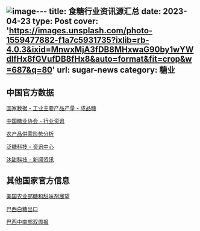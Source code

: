![image](https://github.com/aiokr/Tripper-Next/assets/25877104/3314497d-3f0d-4c70-bc1f-fc0eba1cf803)---
title: 食糖行业资讯源汇总
date: 2023-04-23
type: Post
cover: 'https://images.unsplash.com/photo-1559477882-f1a7c5931735?ixlib=rb-4.0.3&ixid=MnwxMjA3fDB8MHxwaG90by1wYWdlfHx8fGVufDB8fHx8&auto=format&fit=crop&w=687&q=80'
url: sugar-news
category: 糖业
---
## 中国官方数据

[国家数据 - 工业主要产品产量 - 成品糖](https://data.stats.gov.cn/easyquery.htm?cn=A01&zb=A020906&sj=202303)

[中国糖业协会 - 行业资讯](http://www.chinasugar.org.cn/l,4,0.html)

[农产品供需形势分析](http://www.agri.cn/sj/gxxs/)

[泛糖科技 - 资讯中心](https://www.hisugar.com/home/newList)

[沐甜科技 - 新闻资讯](http://msweet.com.cn/mtkj/xwzx62/index.html)


## 其他国家官方信息
[美国农业部糖和甜味剂展望](https://www.ers.usda.gov/publications/#!topicid=&subtopicid=&series=SSSM&authorid=&page=1&sortfield=date&sortascending=false)

[巴西白糖出口](https://www.gov.br/agricultura/pt-br/assuntos/sustentabilidade/agroenergia/acucar-comercio-exterior-brasileiro)

[巴西中南部双周报](https://unicadata.com.br/)

